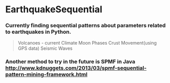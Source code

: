 # EarthquakeSequential
### Currently finding sequential patterns about parameters related to earthquakes in Python.
> Volcanoes - current
> Climate
> Moon Phases
> Crust Movement(using GPS data)
> Seismic Waves

### Another method to try in the future is SPMF in Java http://www.kdnuggets.com/2013/03/spmf-sequential-pattern-mining-framework.html
